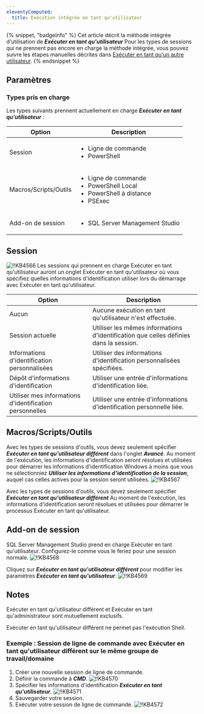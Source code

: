 ```yaml
---
eleventyComputed:
  title: Exécution intégrée en tant qu'utilisateur
---
```

{% snippet, "badgeInfo" %}
Cet article décrit la méthode intégrée d'utilisation de ***Exécuter en tant qu'utilisateur*** Pour les types de sessions qui ne prennent pas encore en charge la méthode intégrée, vous pouvez suivre les étapes manuelles décrites dans [Exécuter en tant qu'un autre utilisateur](/rdm/kb/rdm-windows/how-to-articles/run-as-another-user/).
{% endsnippet %}

## Paramètres

### Types pris en charge

Les types suivants prennent actuellement en charge ***Exécuter en tant qu'utilisateur*** :

| Option               | Description |
| -------------------- | ----------- |
| Session              | <ul><li>Ligne de commande</li><li>PowerShell</li></ul> |
| Macros/Scripts/Outils | <ul><li>Ligne de commande</li><li>PowerShell Local</li><li>PowerShell à distance</li><li>PSExec</li></ul> |
| Add-on de session       | <ul><li>SQL Server Management Studio</li></ul> |

## Session

![!!KB4566](https://cdnweb.devolutions.net/docs/docs_en_kb_KB4566.png)
Les sessions qui prennent en charge Exécuter en tant qu'utilisateur auront un onglet Exécuter en tant qu'utilisateur où vous spécifiez quelles informations d'identification utiliser lors du démarrage avec Exécuter en tant qu'utilisateur.

| Option                      | Description |
| --------------------------- | ----------- |
| Aucun                        | Aucune exécution en tant qu'utilisateur n'est effectuée. |
| Session actuelle             | Utiliser les mêmes informations d'identification que celles définies dans la session. |
| Informations d'identification personnalisées          | Utiliser des informations d'identification personnalisées spécifiées. |
| Dépôt d'informations d'identification       | Utiliser une entrée d'informations d'identification liée. |
| Utiliser mes informations d'identification personnelles | Utiliser une entrée d'informations d'identification personnelle liée. |

## Macros/Scripts/Outils

Avec les types de sessions d'outils, vous devez seulement spécifier ***Exécuter en tant qu'utilisateur différent*** dans l'onglet ***Avancé***. Au moment de l'exécution, les informations d'identification seront résolues et utilisées pour démarrer les informations d'identification Windows à moins que vous ne sélectionniez ***Utiliser les informations d'identification de la session***, auquel cas celles actives pour la session seront utilisées.
![!!KB4567](https://cdnweb.devolutions.net/docs/docs_en_kb_KB4567.png)

Avec les types de sessions d'outils, vous devez seulement spécifier ***Exécuter en tant qu'utilisateur différent*** Au moment de l'exécution, les informations d'identification seront résolues et utilisées pour démarrer le processus Exécuter en tant qu'utilisateur.

## Add-on de session

SQL Server Management Studio prend en charge Exécuter en tant qu'utilisateur. Configurez-le comme vous le feriez pour une session normale.
![!!KB4568](https://cdnweb.devolutions.net/docs/docs_en_kb_KB4568.png)

Cliquez sur ***Exécuter en tant qu'utilisateur différent*** pour modifier les paramètres ***Exécuter en tant qu'utilisateur***.
![!!KB4569](https://cdnweb.devolutions.net/docs/docs_en_kb_KB4569.png)

## Notes

Exécuter en tant qu'utilisateur différent et Exécuter en tant qu'administrateur sont mutuellement exclusifs.

Exécuter en tant qu'utilisateur différent ne permet pas l'exécution Shell.

### Exemple : Session de ligne de commande avec Exécuter en tant qu'utilisateur différent sur le même groupe de travail/domaine

1. Créer une nouvelle session de ligne de commande.
1. Définir la commande à ***CMD***.
![!!KB4570](https://cdnweb.devolutions.net/docs/docs_en_kb_KB4570.png)
1. Spécifier les informations d'identification ***Exécuter en tant qu'utilisateur***.
![!!KB4571](https://cdnweb.devolutions.net/docs/docs_en_kb_KB4571.png)
1. Sauvegarder votre session.
1. Exécuter votre session de ligne de commande.
![!!KB4572](https://cdnweb.devolutions.net/docs/docs_en_kb_KB4572.png)
